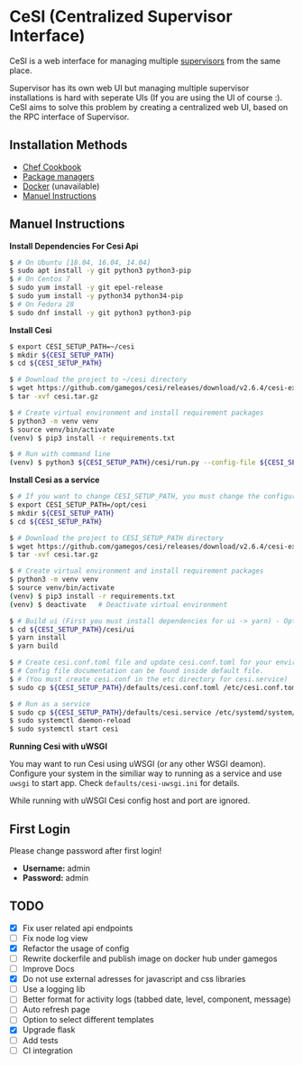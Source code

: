 # CeSI (Centralized Supervisor Interface)

CeSI is a web interface for managing multiple [supervisors][1] from the same
place.

Supervisor has its own web UI but managing multiple supervisor installations is
hard with seperate UIs (If you are using the UI of course :). CeSI aims to solve
this problem by creating a centralized web UI, based on the RPC interface of
Supervisor.

## Installation Methods

- [Chef Cookbook][2]
- [Package managers][3]
- [Docker][4] (unavailable)
- [Manuel Instructions](#manuel-instructions)

## Manuel Instructions

**Install Dependencies For Cesi Api**

```bash
$ # On Ubuntu [18.04, 16.04, 14.04]
$ sudo apt install -y git python3 python3-pip
$ # On Centos 7
$ sudo yum install -y git epel-release
$ sudo yum install -y python34 python34-pip
$ # On Fedora 28
$ sudo dnf install -y git python3 python3-pip
```

**Install Cesi**

```bash
$ export CESI_SETUP_PATH=~/cesi
$ mkdir ${CESI_SETUP_PATH}
$ cd ${CESI_SETUP_PATH}

$ # Download the project to ~/cesi directory
$ wget https://github.com/gamegos/cesi/releases/download/v2.6.4/cesi-extended.tar.gz -O cesi.tar.gz
$ tar -xvf cesi.tar.gz

$ # Create virtual environment and install requirement packages
$ python3 -m venv venv
$ source venv/bin/activate
(venv) $ pip3 install -r requirements.txt

$ # Run with command line
(venv) $ python3 ${CESI_SETUP_PATH}/cesi/run.py --config-file ${CESI_SETUP_PATH}/defaults/cesi.conf.toml
```

**Install Cesi as a service**

```bash
$ # If you want to change CESI_SETUP_PATH, you must change the configurations in the cesi.service file.
$ export CESI_SETUP_PATH=/opt/cesi
$ mkdir ${CESI_SETUP_PATH}
$ cd ${CESI_SETUP_PATH}

$ # Download the project to CESI_SETUP_PATH directory
$ wget https://github.com/gamegos/cesi/releases/download/v2.6.4/cesi-extended.tar.gz -O cesi.tar.gz
$ tar -xvf cesi.tar.gz

$ # Create virtual environment and install requirement packages
$ python3 -m venv venv
$ source venv/bin/activate
(venv) $ pip3 install -r requirements.txt
(venv) $ deactivate   # Deactivate virtual environment

$ # Build ui (First you must install dependencies for ui -> yarn) - Optional
$ cd ${CESI_SETUP_PATH}/cesi/ui
$ yarn install
$ yarn build

$ # Create cesi.conf.toml file and update cesi.conf.toml for your environment.
$ # Config file documentation can be found inside default file.
$ # (You must create cesi.conf in the etc directory for cesi.service)
$ sudo cp ${CESI_SETUP_PATH}/defaults/cesi.conf.toml /etc/cesi.conf.toml

$ # Run as a service
$ sudo cp ${CESI_SETUP_PATH}/defaults/cesi.service /etc/systemd/system/cesi.service
$ sudo systemctl daemon-reload
$ sudo systemctl start cesi
```

**Running Cesi with uWSGI**

You may want to run Cesi using uWSGI (or any other WSGI deamon). Configure your system in the similiar way to running as a service and use `uwsgi` to start app. Check `defaults/cesi-uwsgi.ini` for details.

While running with uWSGI Cesi config host and port are ignored.

## First Login

Please change password after first login!

- **Username:** admin
- **Password:** admin

## TODO

- [x] Fix user related api endpoints
- [ ] Fix node log view
- [x] Refactor the usage of config
- [ ] Rewrite dockerfile and publish image on docker hub under gamegos
- [ ] Improve Docs
- [x] Do not use external adresses for javascript and css libraries
- [ ] Use a logging lib
- [ ] Better format for activity logs (tabbed date, level, component, message)
- [ ] Auto refresh page
- [ ] Option to select different templates
- [x] Upgrade flask
- [ ] Add tests
- [ ] CI integration

[1]: http://supervisord.org/
[2]: https://github.com/gamegos/cesi-cookbook/
[3]: https://github.com/gamegos/cesi-packaging/
[4]: https://hub.docker.com/r/gamegos/cesi/
